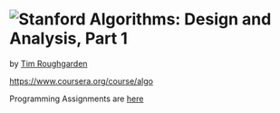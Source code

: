![Stanford](https://coursera-university-assets.s3.amazonaws.com/21/9a0294e2bf773901afbfcb5ef47d97/Stanford_Coursera-200x48_RedText_BG.png)
Algorithms: Design and Analysis, Part 1
=================

by [Tim Roughgarden](https://www.coursera.org/instructor/~214)

https://www.coursera.org/course/algo

Programming Assignments are [here](https://github.com/ladamalina/coursera-algo)

